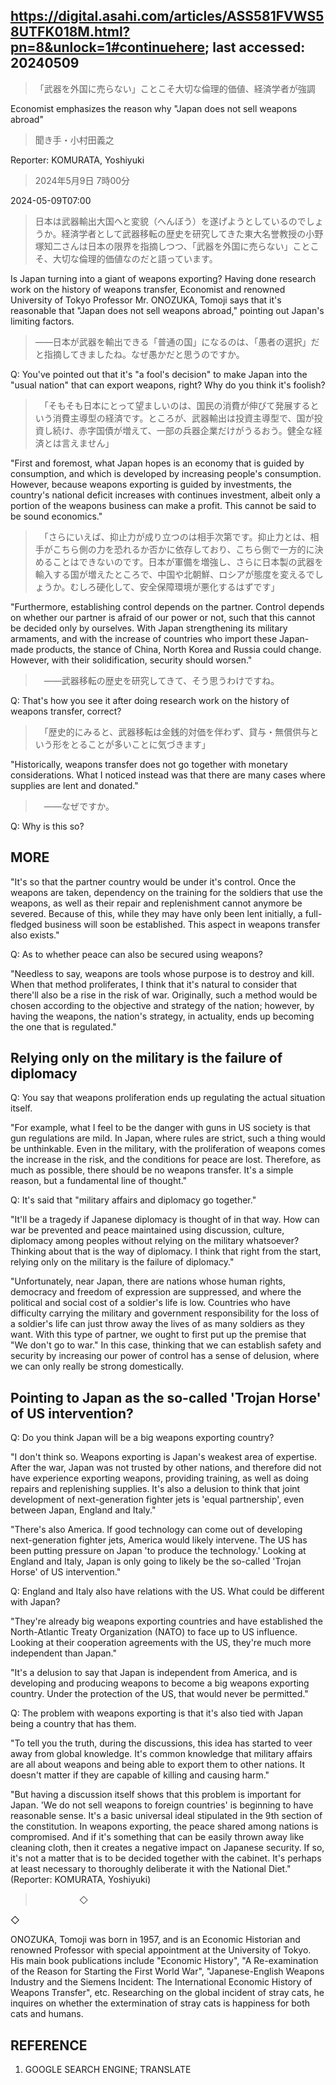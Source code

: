## https://digital.asahi.com/articles/ASS581FVWS58UTFK018M.html?pn=8&unlock=1#continuehere; last accessed: 20240509

> 「武器を外国に売らない」ことこそ大切な倫理的価値、経済学者が強調

Economist emphasizes the reason why "Japan does not sell weapons abroad"

> 聞き手・小村田義之

Reporter: KOMURATA, Yoshiyuki

> 2024年5月9日 7時00分

2024-05-09T07:00

> 日本は武器輸出大国へと変貌（へんぼう）を遂げようとしているのでしょうか。経済学者として武器移転の歴史を研究してきた東大名誉教授の小野塚知二さんは日本の限界を指摘しつつ、「武器を外国に売らない」ことこそ、大切な倫理的価値なのだと語っています。

Is Japan turning into a giant of weapons exporting? Having done research work on the history of weapons transfer, Economist and renowned University of Tokyo Professor Mr. ONOZUKA, Tomoji says that it's reasonable that "Japan does not sell weapons abroad," pointing out Japan's limiting factors.

> ――日本が武器を輸出できる「普通の国」になるのは、「愚者の選択」だと指摘してきましたね。なぜ愚かだと思うのですか。

Q: You've pointed out that it's "a fool's decision" to make Japan into the "usual nation" that can export weapons, right? Why do you think it's foolish?

>　「そもそも日本にとって望ましいのは、国民の消費が伸びて発展するという消費主導型の経済です。ところが、武器輸出は投資主導型で、国が投資し続け、赤字国債が増えて、一部の兵器企業だけがうるおう。健全な経済とは言えません」

"First and foremost, what Japan hopes is an economy that is guided by consumption, and which is developed by increasing people's consumption. However, because weapons exporting is guided by investments, the country's national deficit increases with continues investment, albeit only a portion of the weapons business can make a profit. This cannot be said to be sound economics."

>　「さらにいえば、抑止力が成り立つのは相手次第です。抑止力とは、相手がこちら側の力を恐れるか否かに依存しており、こちら側で一方的に決めることはできないのです。日本が軍備を増強し、さらに日本製の武器を輸入する国が増えたところで、中国や北朝鮮、ロシアが態度を変えるでしょうか。むしろ硬化して、安全保障環境が悪化するはずです」

"Furthermore, establishing control depends on the partner. Control depends on whether our partner is afraid of our power or not, such that this cannot be decided only by ourselves. With Japan strengthening its military armaments, and with the increase of countries who import these Japan-made products, the stance of China, North Korea and Russia could change. However, with their solidification, security should worsen."

>　――武器移転の歴史を研究してきて、そう思うわけですね。

Q: That's how you see it after doing research work on the history of weapons transfer, correct?

>　「歴史的にみると、武器移転は金銭的対価を伴わず、貸与・無償供与という形をとることが多いことに気づきます」

"Historically, weapons transfer does not go together with monetary considerations. What I noticed instead was that there are many cases where supplies are lent and donated."

>　――なぜですか。

Q: Why is this so?

## MORE

"It's so that the partner country would be under it's control. Once the weapons are taken, dependency on the training for the soldiers that use the weapons, as well as their repair and replenishment cannot anymore be severed. Because of this, while they may have only been lent initially, a full-fledged business will soon be established. This aspect in weapons transfer also exists."

Q: As to whether peace can also be secured using weapons?

"Needless to say, weapons are tools whose purpose is to destroy and kill. When that method proliferates, I think that it's natural to consider that there'll also be a rise in the risk of war. Originally, such a method would be chosen according to the objective and strategy of the nation; however, by having the weapons, the nation's strategy, in actuality, ends up becoming the one that is regulated."

## Relying only on the military is the failure of diplomacy

Q: You say that weapons proliferation ends up regulating the actual situation itself.

"For example, what I feel to be the danger with guns in US society is that gun regulations are mild. In Japan, where rules are strict, such a thing would be unthinkable. Even in the military, with the proliferation of weapons comes the increase in the risk, and the conditions for peace are lost. Therefore, as much as possible, there should be no weapons transfer. It's a simple reason, but a fundamental line of thought."

Q: It's said that "military affairs and diplomacy go together."

"It'll be a tragedy if Japanese diplomacy is thought of in that way. How can war be prevented and peace maintained using discussion, culture, diplomacy among peoples without relying on the military whatsoever? Thinking about that is the way of diplomacy. I think that right from the start, relying only on the military is the failure of diplomacy."


"Unfortunately, near Japan, there are nations whose human rights, democracy and freedom of expression are suppressed, and where the political and social cost of a soldier's life is low. Countries who have difficulty carrying the military and government responsibility for the loss of a soldier's life can just throw away the lives of as many soldiers as they want. With this type of partner, we ought to first put up the premise that "We don't go to war." In this case, thinking that we can establish safety and security by increasing our power of control has a sense of delusion, where we can only really be strong domestically.

## Pointing to Japan as the so-called 'Trojan Horse' of US intervention?

Q: Do you think Japan will be a big weapons exporting country?

"I don't think so. Weapons exporting is Japan's weakest area of expertise. After the war, Japan was not trusted by other nations, and therefore did not have experience exporting weapons, providing training, as well as doing repairs and replenishing supplies. It's also a delusion to think that joint development of next-generation fighter jets is 'equal partnership', even between Japan, England and Italy."


"There's also America. If good technology can come out of developing next-generation fighter jets, America would likely intervene. The US has been putting pressure on Japan 'to produce the technology.' Looking at England and Italy, Japan is only going to likely be the so-called 'Trojan Horse' of US intervention." 

Q: England and Italy also have relations with the US. What could be different with Japan?

"They're already big weapons exporting countries and have established the North-Atlantic Treaty Organization (NATO) to face up to US influence. Looking at their cooperation agreements with the US, they're much more independent than Japan."

"It's a delusion to say that Japan is independent from America, and is developing and producing weapons to become a big weapons exporting country. Under the protection of the US, that would never be permitted."

Q: The problem with weapons exporting is that it's also tied with Japan being a country that has them.

"To tell you the truth, during the discussions, this idea has started to veer away from global knowledge. It's common knowledge that military affairs are all about weapons and being able to export them to other nations. It doesn't matter if they are capable of killing and causing harm."


"But having a discussion itself shows that this problem is important for Japan. 'We do not sell weapons to foreign countries' is beginning to have reasonable sense. It's a basic universal ideal stipulated in the 9th section of the constitution. In weapons exporting, the peace shared among nations is compromised. And if it's something that can be easily thrown away like cleaning cloth, then it creates a negative impact on Japanese security. If so, it's not a matter that is to be decided together with the cabinet. It's perhaps at least necessary to thoroughly deliberate it with the National Diet." (Reporter: KOMURATA, Yoshiyuki)

>　　　　　◇

◇


ONOZUKA, Tomoji was born in 1957, and is an Economic Historian and renowned Professor with special appointment at the University of Tokyo. His main book publications include "Economic History", "A Re-examination of the Reason for Starting the First World War", "Japanese-English Weapons Industry and the Siemens Incident: The International Economic History of Weapons Transfer", etc. Researching on the global incident of stray cats, he inquires on whether the extermination of stray cats is happiness for both cats and humans. 

## REFERENCE

1) GOOGLE SEARCH ENGINE; TRANSLATE